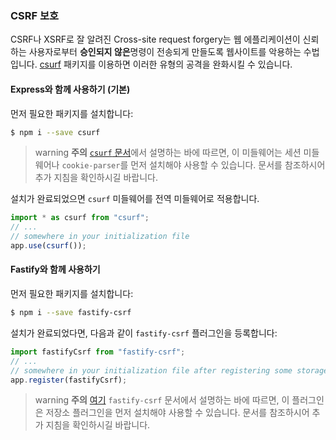 ### CSRF 보호

CSRF나 XSRF로 잘 알려진 Cross-site request forgery는 웹 에플리케이션이 신뢰하는 사용자로부터 **승인되지 않은**명령이 전송되게 만들도록 웹사이트를 악용하는 수법입니다. [csurf](https://github.com/expressjs/csurf) 패키지를 이용하면 이러한 유형의 공격을 완화시킬 수 있습니다.

#### Express와 함께 사용하기 (기본)

먼저 필요한 패키지를 설치합니다:

```bash
$ npm i --save csurf
```

> warning **주의** [`csurf` 문서](https://github.com/expressjs/csurf#csurf)에서 설명하는 바에 따르면, 이 미들웨어는 세션 미들웨어나 `cookie-parser`를 먼저 설치해야 사용할 수 있습니다. 문서를 참조하시어 추가 지침을 확인하시길 바랍니다.

설치가 완료되었으면 `csurf` 미들웨어를 전역 미들웨어로 적용합니다.

```typescript
import * as csurf from "csurf";
// ...
// somewhere in your initialization file
app.use(csurf());
```

#### Fastify와 함께 사용하기

먼저 필요한 패키지를 설치합니다:

```bash
$ npm i --save fastify-csrf
```

설치가 완료되었다면, 다음과 같이 `fastify-csrf` 플러그인을 등록합니다:

```typescript
import fastifyCsrf from "fastify-csrf";
// ...
// somewhere in your initialization file after registering some storage plugin
app.register(fastifyCsrf);
```

> warning **주의** [여기](https://github.com/fastify/fastify-csrf#usage) `fastify-csrf` 문서에서 설명하는 바에 따르면, 이 플러그인은 저장소 플러그인을 먼저 설치해야 사용할 수 있습니다. 문서를 참조하시어 추가 지침을 확인하시길 바랍니다.

